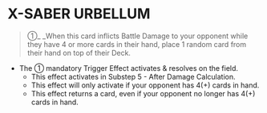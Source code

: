 # X-SABER URBELLUM

> ①_ _When this card inflicts Battle Damage to your opponent while they have 4 or more cards in their hand, place 1 random card from their hand on top of their Deck.

*   The ① mandatory Trigger Effect activates & resolves on the field.
    *   This effect activates in Substep 5 - After Damage Calculation.
    *   This effect will only activate if your opponent has 4(+) cards in hand.
    *   This effect returns a card, even if your opponent no longer has 4(+) cards in hand.
